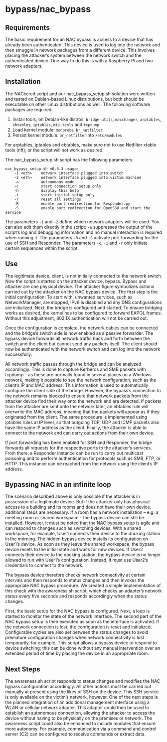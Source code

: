 # bypass/nac_bypass

## Requirements
The basic requirement for an NAC bypass is access to a device that has already been authenticated. This device is used to log into the network and then smuggle in network packages from a different device. This involves placing the attacker’s system between the network switch and the authenticated device. One way to do this is with a Raspberry Pi and two network adapters.

## Installation

The NACkered script and our nac_bypass_setup.sh solution were written and tested on Debian-based Linux distributions, but both should be executable on other Linux distributions as well. The following software packages are required:

1. Install tools, on Debian-like distros: `bridge-utils`, `macchanger`, `arptables`, `ebtables`, `iptables`, `mii-tools` and `tcpdump`
2. Load kernel module: `modprobe br_netfilter`
3. Persist kernel module: `br_netfilter`into `/etc/modules`

For arptables, iptables and ebtables, make sure not to use Netfilter xtable tools (nft), or the script will not work as desired.

The nac_bypass_setup.sh script has the following parameters:

```
nac_bypass_setup.sh v0.6.3 usage:
    -1 <eth>    network interface plugged into switch
    -2 <eth>    network interface plugged into victim machine
    -a          autonomous mode
    -c          start connection setup only
    -h          display this help
    -i          start initial setup only
    -r          reset all settings
    -R          enable port redirection for Responder.py
    -S          enable port redirection for OpenSSH and start the service
```

The parameters `-1` and `-2` define which network adapters will be used. You can also edit them directly in the script: `-a` suppresses the output of the script’s log and debugging information and no manual interaction is required when running it. The parameters `-R` and `-S` activate port forwarding for the use of SSH and Responder. The parameters `-c`, `-i` and `-r` only initiate certain sequences within the script.

## Use

The legitimate device, client, is not initially connected to the network switch. Now the script is started on the attacker device, bypass. Bypass and attacker are one physical device. The attacker figure symbolizes actions carried out by the attacker on the NAC bypass device. The first step is the initial configuration: To start with, unwanted services, such as NetworkManager, are stopped, IPv6 is disabled and any DNS configurations are initialized. Next, the bridge is configured and started. To ensure bridging works as desired, the kernel has to be configured to forward EAPOL frames. Without this adjustment, 802.1X authentication will not be carried out.

Once the configuration is complete, the network cables can be connected and the bridge’s switch side is now enabled as a passive forwarder. The bypass device forwards all network traffic back and forth between the switch and the client but cannot send any packets itself. The client should now be authenticated with the network switch and can log into the network successfully.

All network traffic passes through the bridge and can be analyzed accordingly. This is done to capture Kerberos and SMB packets with tcpdump – as these are normally found in several places on a Windows network, making it possible to see the network configuration, such as the client’s IP and MAC address. This information is used to automatically configure the client side of the bridge. However, the bypass’s connection to the network remains blocked to ensure that network packets from the attacker device find their way onto the network and are detected. If packets from the attacker are sent onto the network later, an ebtables rule will overwrite the MAC address, meaning that the packets will appear as if they originated from the client. The same procedure is implemented using iptables rules at IP level, so that outgoing TCP, UDP and ICMP packets also have the same IP address as the client. Finally, the attacker is able to connect to the network and can carry out actions from their own device.

If port forwarding has been enabled for SSH and Responder, the bridge forwards all requests for the respective ports to the attacker’s services. From there, a Responder instance can be run to carry out multicast poisoning and to perform authentication for protocols such as SMB, FTP, or HTTP. This instance can be reached from the network using the client’s IP address.

## Bypassing NAC in an infinite loop

The scenario described above is only possible if the attacker is in possession of a legitimate device. But if the attacker only has physical access to a building and its rooms and does not have their own device, additional steps are necessary. If a room has a network installation – e.g. a meeting room or shared workspace – the bypass device can still be installed. However, it must be noted that the NAC bypass setup is agile and can respond to changes such as switching devices. With a shared workspace, for example, User1 connects their device to the docking station in the morning. The hidden bypass device installs its configuration on User1’s device. As soon as they leave the shared workspace, the bypass device resets to the initial state and waits for new devices. If User2 connects their device to the docking station, the bypass device is no longer allowed to run with User1’s configuration. Instead, it must use User2’s credentials to connect to the network.

The bypass device therefore checks network connectivity at certain intervals and then responds to status changes and then invokes the appropriate NAC bypass procedure. We created a simple implementation of this check with the awareness.sh script, which checks an adapter’s network status every five seconds and responds accordingly when the status changes.

First, the basic setup for the NAC bypass is configured. Next, a loop is started to monitor the state of the network interface. The second part of the NAC bypass setup is then executed as soon as the interface is activated. If the network connection is lost, the configuration is reset and initialized. Configurable cycles are also set between the status changes to avoid premature configuration changes when network connectivity is lost temporarily, for example. This script allows a bypass device to respond to device switching; this can be done without any manual intervention over an extended period of time by placing the device in an appropriate room.

## Next Steps

The awareness.sh script responds to status changes and modifies the NAC bypass configuration accordingly. All other actions must be carried out manually at present using the likes of SSH on the device. This SSH service is only available on the victim’s network, however. One of the next steps is the planned integration of an additional management interface using a WLAN or cellular network adapter. This adapter could then be used to establish an autonomous connection, allowing the attacker to access the device without having to be physically on the premises or network. The awareness script could also be enhanced to include modules that ensure more autonomy. For example, communication via a command and control server (C2) can be configured to receive commands or extract data.